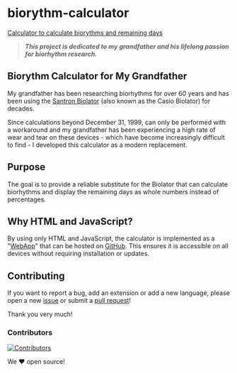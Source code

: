 # biorythm-calculator
[Calculator to calculate biorythms and remaining days](https://oliver-zehentleitner.github.io/biorythm-calculator)

> ***This project is dedicated to my grandfather and his lifelong passion for biorhythm research.***

## Biorythm Calculator for My Grandfather
My grandfather has been researching biorhythms for over 60 years and has been using the 
[Santron Biolator](https://www.metatechnisches-kabinett.de/rechner/santron/santron-biolator) (also known as the Casio 
Biolator) for decades.

Since calculations beyond December 31, 1999, can only be performed with a workaround and my grandfather has been 
experiencing a high rate of wear and tear on these devices - which have become increasingly difficult to find - I 
developed this calculator as a modern replacement.

## Purpose
The goal is to provide a reliable substitute for the Biolator that can calculate biorhythms and display the remaining 
days as whole numbers instead of percentages.

## Why HTML and JavaScript?
By using only HTML and JavaScript, the calculator is implemented as a 
"[WebApp](https://oliver-zehentleitner.github.io/biorythm-calculator)" that can be hosted on 
[GitHub](https://github.com/oliver-zehentleitner/biorythm-calculator). This 
ensures it is accessible on all devices without requiring installation or updates.

## Contributing
If you want to report a bug, add an extension or add a new language, please open a new 
[issue](https://github.com/oliver-zehentleitner/biorythm-calculator/issues) or submit a 
[pull request](https://github.com/oliver-zehentleitner/biorythm-calculator/pulls)! 

Thank you very much!

### Contributors
[![Contributors](https://contributors-img.web.app/image?repo=oliver-zehentleitner/biorythm-calculator)](https://github.com/oliver-zehentleitner/biorythm-calculator/graphs/contributors)

We ❤ open source!
